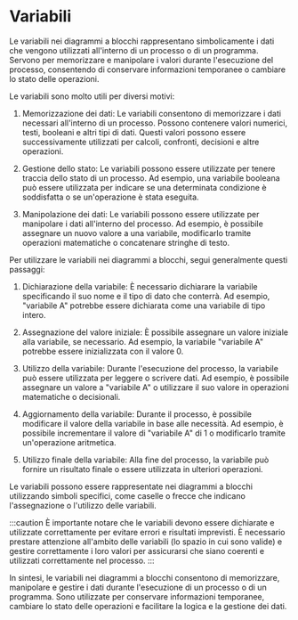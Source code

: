 # Variabili

Le variabili nei diagrammi a blocchi rappresentano simbolicamente i dati che vengono utilizzati all'interno di un processo o di un programma. Servono per memorizzare e manipolare i valori durante l'esecuzione del processo, consentendo di conservare informazioni temporanee o cambiare lo stato delle operazioni.

Le variabili sono molto utili per diversi motivi:

1. Memorizzazione dei dati: Le variabili consentono di memorizzare i dati necessari all'interno di un processo. Possono contenere valori numerici, testi, booleani e altri tipi di dati. Questi valori possono essere successivamente utilizzati per calcoli, confronti, decisioni e altre operazioni.

2. Gestione dello stato: Le variabili possono essere utilizzate per tenere traccia dello stato di un processo. Ad esempio, una variabile booleana può essere utilizzata per indicare se una determinata condizione è soddisfatta o se un'operazione è stata eseguita.

3. Manipolazione dei dati: Le variabili possono essere utilizzate per manipolare i dati all'interno del processo. Ad esempio, è possibile assegnare un nuovo valore a una variabile, modificarlo tramite operazioni matematiche o concatenare stringhe di testo.

Per utilizzare le variabili nei diagrammi a blocchi, segui generalmente questi passaggi:

1. Dichiarazione della variabile: È necessario dichiarare la variabile specificando il suo nome e il tipo di dato che conterrà. Ad esempio, "variabile A" potrebbe essere dichiarata come una variabile di tipo intero.

2. Assegnazione del valore iniziale: È possibile assegnare un valore iniziale alla variabile, se necessario. Ad esempio, la variabile "variabile A" potrebbe essere inizializzata con il valore 0.

3. Utilizzo della variabile: Durante l'esecuzione del processo, la variabile può essere utilizzata per leggere o scrivere dati. Ad esempio, è possibile assegnare un valore a "variabile A" o utilizzare il suo valore in operazioni matematiche o decisionali.

4. Aggiornamento della variabile: Durante il processo, è possibile modificare il valore della variabile in base alle necessità. Ad esempio, è possibile incrementare il valore di "variabile A" di 1 o modificarlo tramite un'operazione aritmetica.

5. Utilizzo finale della variabile: Alla fine del processo, la variabile può fornire un risultato finale o essere utilizzata in ulteriori operazioni.

Le variabili possono essere rappresentate nei diagrammi a blocchi utilizzando simboli specifici, come caselle o frecce che indicano l'assegnazione o l'utilizzo delle variabili.

:::caution
È importante notare che le variabili devono essere dichiarate e utilizzate correttamente per evitare errori e risultati imprevisti. È necessario prestare attenzione all'ambito delle variabili (lo spazio in cui sono valide) e gestire correttamente i loro valori per assicurarsi che siano coerenti e utilizzati correttamente nel processo.
:::

In sintesi, le variabili nei diagrammi a blocchi consentono di memorizzare, manipolare e gestire i dati durante l'esecuzione di un processo o di un programma. Sono utilizzate per conservare informazioni temporanee, cambiare lo stato delle operazioni e facilitare la logica e la gestione dei dati.

